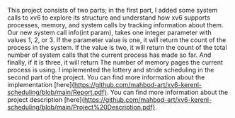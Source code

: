 This project consists of two parts; in the first part, I added some system calls to xv6 to explore its structure and understand how xv6 supports processes, memory, and system calls by tracking information about them. Our new system call info(int param), takes one integer parameter with values 1, 2, or 3. If the parameter value is one, it will return the count of the process in the system. If the value is two, it will return the count of the total number of system calls that the current process has made so far. And finally, if it is three, it will return The number of memory pages the current process is using. I implemented the lottery and stride scheduling in the second part of the project. You can find more information about the implementation [here]{https://github.com/mahbod-art/xv6-kerenl-scheduling/blob/main/Report.pdf}. You can find more information about the project description [here]{https://github.com/mahbod-art/xv6-kerenl-scheduling/blob/main/Project%20Description.pdf}. 



